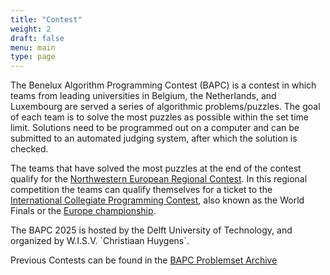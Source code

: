 ```yaml
---
title: "Contest"
weight: 2
draft: false
menu: main
type: page
---
```


The Benelux Algorithm Programming Contest (BAPC) is a contest in which teams from leading universities in Belgium, the
Netherlands, and Luxembourg are served a series of algorithmic problems/puzzles. The goal of each team is to solve the
most puzzles as possible within the set time limit. Solutions need to be programmed out on a computer and can be
submitted to an automated judging system, after which the solution is checked.

The teams that have solved the most puzzles at the end of the contest qualify for the [Northwestern European Regional
Contest](https://2025.nwerc.eu). In this regional competition the teams can qualify themselves for a ticket to the [International Collegiate
Programming Contest](https://icpc.global), also known as the World Finals or the [Europe championship](https://euc.icpc.global).

The BAPC 2025 is hosted by the Delft University of Technology, and organized by W.I.S.V. \`Christiaan Huygens`.

Previous Contests can be found in the [BAPC Problemset Archive](https://chipcie.wisv.ch/archive/bapc/)